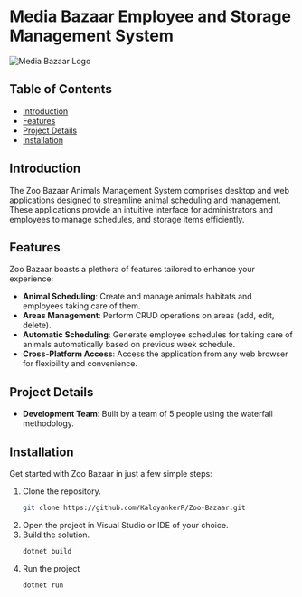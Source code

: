 # Media Bazaar Employee and Storage Management System

![Media Bazaar Logo](images/logo.png)

## Table of Contents
- [Introduction](#introduction)
- [Features](#features)
- [Project Details](#project-details)
- [Installation](#installation)

## Introduction

The Zoo Bazaar Animals Management System comprises desktop and web applications designed to streamline animal scheduling and management. These applications provide an intuitive interface for administrators and employees to manage schedules, and storage items efficiently.

## Features

Zoo Bazaar boasts a plethora of features tailored to enhance your experience:
- **Animal Scheduling**: Create and manage animals habitats and employees taking care of them.
- **Areas Management**: Perform CRUD operations on areas (add, edit, delete).
- **Automatic Scheduling**: Generate employee schedules for taking care of animals automatically based on previous week schedule.
- **Cross-Platform Access**: Access the application from any web browser for flexibility and convenience.

## Project Details
- **Development Team**: Built by a team of 5 people using the waterfall methodology.

## Installation

Get started with Zoo Bazaar in just a few simple steps:

1. Clone the repository.
   ```bash
   git clone https://github.com/KaloyankerR/Zoo-Bazaar.git
   ```
2. Open the project in Visual Studio or IDE of your choice.
3. Build the solution.
   ```bash
   dotnet build
   ```
4. Run the project
   ```bash
   dotnet run
   ``` 


